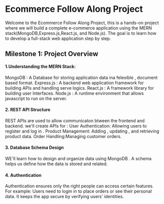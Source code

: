 # Ecommerce Follow Along Project
Welcome to the Ecommerce Follow Along Project, this is a hands-on project where we will build a complete e-commerce application using the MERN stack(MongoDB,Express.js,React.js, and Node.js). The goal is to learn how to develop a full-stack web application step by step.

## Milestone 1: Project Overview 

#### 1.Understanding the MERN Stack:
MongoDB : A Database for storing application data ina felexible , document based format.
Express.js : A backend web application framework for building APIs and handling serve logics.
React.js : A framework library for building user Interfaces.
Node.js : A runtime environment that allows javascript to run on the server.

#### 2. REST API Structure
REST APIs are used to allow communicaton btween the frontend and backend.
we'll create APIs for :
User Authentication: Allowing users to register and log in .
Product Management: Adding , updating , and retrieving product data.
Order Handling:Managing customer orders.

#### 3. Database Schema Design 
WE'll learn how to design and organize data using MongoDB . A schema helps us define how the data is stored and related.

#### 4. Authentication 
Authentication ensures only the right people can access certain features. For example:
Users need to logm in to place orders or see their personal data.
It keeps the app secure by verifying users' identities.
